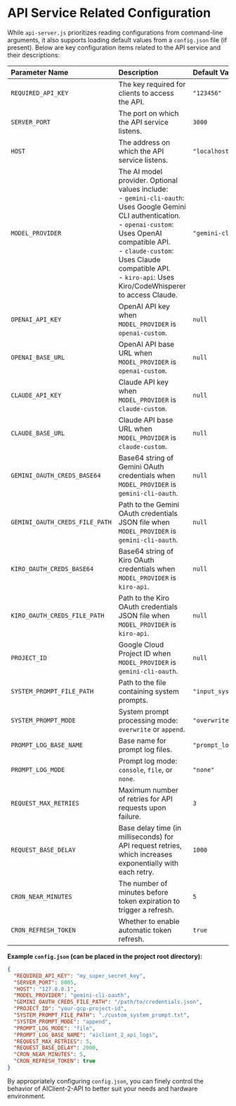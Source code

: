 # API Service Related Configuration

While `api-server.js` prioritizes reading configurations from command-line arguments, it also supports loading default values from a `config.json` file (if present). Below are key configuration items related to the API service and their descriptions:

| Parameter Name | Description | Default Value |
| :------------------------- | :----------------------------------------------------------------------------------------------------------------------------------------------------------------- | :----------------- |
| `REQUIRED_API_KEY`         | The key required for clients to access the API. | `"123456"` |
| `SERVER_PORT`              | The port on which the API service listens. | `3000` |
| `HOST`                     | The address on which the API service listens. | `"localhost"` |
| `MODEL_PROVIDER`           | The AI model provider. Optional values include:<br> - `gemini-cli-oauth`: Uses Google Gemini CLI authentication. <br> - `openai-custom`: Uses OpenAI compatible API. <br> - `claude-custom`: Uses Claude compatible API.<br> - `kiro-api`: Uses Kiro/CodeWhisperer to access Claude. | `"gemini-cli-oauth"` |
| `OPENAI_API_KEY`           | OpenAI API key when `MODEL_PROVIDER` is `openai-custom`. | `null` |
| `OPENAI_BASE_URL`          | OpenAI API base URL when `MODEL_PROVIDER` is `openai-custom`. | `null` |
| `CLAUDE_API_KEY`           | Claude API key when `MODEL_PROVIDER` is `claude-custom`. | `null` |
| `CLAUDE_BASE_URL`          | Claude API base URL when `MODEL_PROVIDER` is `claude-custom`. | `null` |
| `GEMINI_OAUTH_CREDS_BASE64`| Base64 string of Gemini OAuth credentials when `MODEL_PROVIDER` is `gemini-cli-oauth`. | `null` |
| `GEMINI_OAUTH_CREDS_FILE_PATH` | Path to the Gemini OAuth credentials JSON file when `MODEL_PROVIDER` is `gemini-cli-oauth`. | `null` |
| `KIRO_OAUTH_CREDS_BASE64`  | Base64 string of Kiro OAuth credentials when `MODEL_PROVIDER` is `kiro-api`. | `null` |
| `KIRO_OAUTH_CREDS_FILE_PATH` | Path to the Kiro OAuth credentials JSON file when `MODEL_PROVIDER` is `kiro-api`. | `null` |
| `PROJECT_ID`               | Google Cloud Project ID when `MODEL_PROVIDER` is `gemini-cli-oauth`. | `null` |
| `SYSTEM_PROMPT_FILE_PATH`  | Path to the file containing system prompts. | `"input_system_prompt.txt"` |
| `SYSTEM_PROMPT_MODE`       | System prompt processing mode: `overwrite` or `append`. | `"overwrite"` |
| `PROMPT_LOG_BASE_NAME`     | Base name for prompt log files. | `"prompt_log"` |
| `PROMPT_LOG_MODE`          | Prompt log mode: `console`, `file`, or `none`. | `"none"` |
| `REQUEST_MAX_RETRIES`      | Maximum number of retries for API requests upon failure. | `3` |
| `REQUEST_BASE_DELAY`       | Base delay time (in milliseconds) for API request retries, which increases exponentially with each retry. | `1000` |
| `CRON_NEAR_MINUTES`        | The number of minutes before token expiration to trigger a refresh. | `5` |
| `CRON_REFRESH_TOKEN`       | Whether to enable automatic token refresh. | `true` |

**Example `config.json` (can be placed in the project root directory):**

```json
{
  "REQUIRED_API_KEY": "my_super_secret_key",
  "SERVER_PORT": 8005,
  "HOST": "127.0.0.1",
  "MODEL_PROVIDER": "gemini-cli-oauth",
  "GEMINI_OAUTH_CREDS_FILE_PATH": "/path/to/credentials.json",
  "PROJECT_ID": "your-gcp-project-id",
  "SYSTEM_PROMPT_FILE_PATH": "./custom_system_prompt.txt",
  "SYSTEM_PROMPT_MODE": "append",
  "PROMPT_LOG_MODE": "file",
  "PROMPT_LOG_BASE_NAME": "aiclient_2_api_logs",
  "REQUEST_MAX_RETRIES": 5,
  "REQUEST_BASE_DELAY": 2000,
  "CRON_NEAR_MINUTES": 5,
  "CRON_REFRESH_TOKEN": true
}
```

By appropriately configuring `config.json`, you can finely control the behavior of AIClient-2-API to better suit your needs and hardware environment.